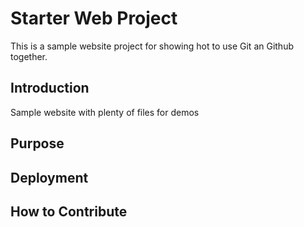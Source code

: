 # Starter Web Project

This is a sample website project for showing hot to use Git an Github together.

## Introduction

Sample website with plenty of files for demos

## Purpose

## Deployment

## How to Contribute